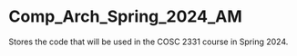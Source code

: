 # Comp_Arch_Spring_2024_AM
Stores the code that will be used in the COSC 2331 course in Spring 2024.
